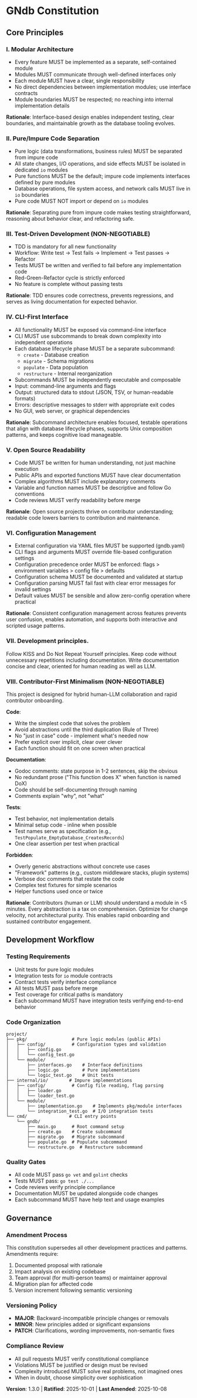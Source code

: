 <!--
SYNC IMPACT REPORT
Version: 1.2.0 → 1.3.0
Change Type: MINOR (new principle added)
Modified Principles: None
Added Sections: VIII. Contributor-First Minimalism (NON-NEGOTIABLE)
Removed Sections: None
Templates Status:
  ✅ .specify/templates/plan-template.md (add check for minimalism principle)
  ✅ .specify/templates/spec-template.md (validated - no conflicts)
  ✅ .specify/templates/tasks-template.md (validated - no conflicts)
Follow-up TODOs: Update plan-template.md Constitution Check section to include Principle VIII
-->

# GNdb Constitution

## Core Principles

### I. Modular Architecture
- Every feature MUST be implemented as a separate, self-contained module
- Modules MUST communicate through well-defined interfaces only
- Each module MUST have a clear, single responsibility
- No direct dependencies between implementation modules; use interface contracts
- Module boundaries MUST be respected; no reaching into internal implementation details

**Rationale**: Interface-based design enables independent testing, clear boundaries, and maintainable growth as the database tooling evolves.

### II. Pure/Impure Code Separation
- Pure logic (data transformations, business rules) MUST be separated from impure code
- All state changes, I/O operations, and side effects MUST be isolated in dedicated `io` modules
- Pure functions MUST be the default; impure code implements interfaces defined by pure modules
- Database operations, file system access, and network calls MUST live in `io` boundaries
- Pure code MUST NOT import or depend on `io` modules

**Rationale**: Separating pure from impure code makes testing straightforward, reasoning about behavior clear, and refactoring safe.

### III. Test-Driven Development (NON-NEGOTIABLE)
- TDD is mandatory for all new functionality
- Workflow: Write test → Test fails → Implement → Test passes → Refactor
- Tests MUST be written and verified to fail before any implementation code
- Red-Green-Refactor cycle is strictly enforced
- No feature is complete without passing tests

**Rationale**: TDD ensures code correctness, prevents regressions, and serves as living documentation for expected behavior.

### IV. CLI-First Interface
- All functionality MUST be exposed via command-line interface
- CLI MUST use subcommands to break down complexity into independent operations
- Each database lifecycle phase MUST be a separate subcommand:
  * `create` - Database creation
  * `migrate` - Schema migrations
  * `populate` - Data population
  * `restructure` - Internal reorganization
- Subcommands MUST be independently executable and composable
- Input: command-line arguments and flags
- Output: structured data to stdout (JSON, TSV, or human-readable formats)
- Errors: descriptive messages to stderr with appropriate exit codes
- No GUI, web server, or graphical dependencies

**Rationale**: Subcommand architecture enables focused, testable operations that align with database lifecycle phases, supports Unix composition patterns, and keeps cognitive load manageable.

### V. Open Source Readability
- Code MUST be written for human understanding, not just machine execution
- Public APIs and exported functions MUST have clear documentation
- Complex algorithms MUST include explanatory comments
- Variable and function names MUST be descriptive and follow Go conventions
- Code reviews MUST verify readability before merge

**Rationale**: Open source projects thrive on contributor understanding; readable code lowers barriers to contribution and maintenance.

### VI. Configuration Management
- External configuration via YAML files MUST be supported (gndb.yaml)
- CLI flags and arguments MUST override file-based configuration settings
- Configuration precedence order MUST be enforced: flags > environment variables > config file > defaults
- Configuration schema MUST be documented and validated at startup
- Configuration parsing MUST fail fast with clear error messages for invalid settings
- Default values MUST be sensible and allow zero-config operation where practical

**Rationale**: Consistent configuration management across features prevents user confusion, enables automation, and supports both interactive and scripted usage patterns.

### VII. Development principles.

Follow KISS and Do Not Repeat Yourself principles. Keep code without unnecessary repetitions including documentation. Write documentation concise and clear, oriented for human reading as well as LLM.

### VIII. Contributor-First Minimalism (NON-NEGOTIABLE)

This project is designed for hybrid human-LLM collaboration and rapid contributor onboarding.

**Code**:
- Write the simplest code that solves the problem
- Avoid abstractions until the third duplication (Rule of Three)
- No "just in case" code - implement what's needed now
- Prefer explicit over implicit, clear over clever
- Each function should fit on one screen when practical

**Documentation**:
- Godoc comments: state purpose in 1-2 sentences, skip the obvious
- No redundant prose ("This function does X" when function is named DoX)
- Code should be self-documenting through naming
- Comments explain "why", not "what"

**Tests**:
- Test behavior, not implementation details
- Minimal setup code - inline when possible
- Test names serve as specification (e.g., `TestPopulate_EmptyDatabase_CreatesRecords`)
- One clear assertion per test when practical

**Forbidden**:
- Overly generic abstractions without concrete use cases
- "Framework" patterns (e.g., custom middleware stacks, plugin systems)
- Verbose doc comments that restate the code
- Complex test fixtures for simple scenarios
- Helper functions used once or twice

**Rationale**: Contributors (human or LLM) should understand a module in <5 minutes. Every abstraction is a tax on comprehension. Optimize for change velocity, not architectural purity. This enables rapid onboarding and sustained contributor engagement.

## Development Workflow

### Testing Requirements
- Unit tests for pure logic modules
- Integration tests for `io` module contracts
- Contract tests verify interface compliance
- All tests MUST pass before merge
- Test coverage for critical paths is mandatory
- Each subcommand MUST have integration tests verifying end-to-end behavior

### Code Organization
```
project/
├── pkg/                 # Pure logic modules (public APIs)
│   ├── config/          # Configuration types and validation
│   │   ├── config.go
│   │   └── config_test.go
│   └── module/
│       ├── interfaces.go    # Interface definitions
│       ├── logic.go         # Pure implementations
│       └── logic_test.go    # Unit tests
├── internal/io/        # Impure implementations
│   ├── config/          # Config file reading, flag parsing
│   │   ├── loader.go
│   │   └── loader_test.go
│   └── module/
│       ├── implementation.go    # Implements pkg/module interfaces
│       └── integration_test.go  # I/O integration tests
└── cmd/                # CLI entry points
    └── gndb/
        ├── main.go      # Root command setup
        ├── create.go    # Create subcommand
        ├── migrate.go   # Migrate subcommand
        ├── populate.go  # Populate subcommand
        └── restructure.go  # Restructure subcommand
```

### Quality Gates
- All code MUST pass `go vet` and `golint` checks
- Tests MUST pass: `go test ./...`
- Code reviews verify principle compliance
- Documentation MUST be updated alongside code changes
- Each subcommand MUST have help text and usage examples

## Governance

### Amendment Process
This constitution supersedes all other development practices and patterns. Amendments require:
1. Documented proposal with rationale
2. Impact analysis on existing codebase
3. Team approval (for multi-person teams) or maintainer approval
4. Migration plan for affected code
5. Version increment following semantic versioning

### Versioning Policy
- **MAJOR**: Backward-incompatible principle changes or removals
- **MINOR**: New principles added or significant expansions
- **PATCH**: Clarifications, wording improvements, non-semantic fixes

### Compliance Review
- All pull requests MUST verify constitutional compliance
- Violations MUST be justified or design must be revised
- Complexity introduced MUST solve real problems, not imagined ones
- When in doubt, choose simplicity over sophistication

**Version**: 1.3.0 | **Ratified**: 2025-10-01 | **Last Amended**: 2025-10-08
